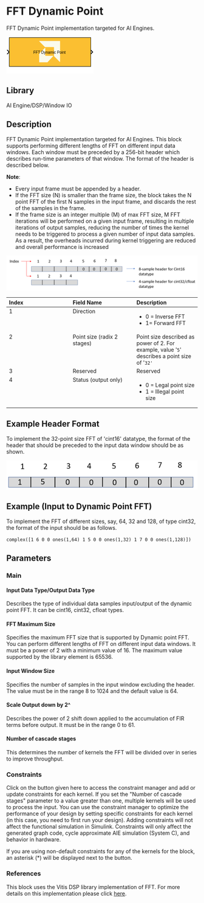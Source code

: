 # FFT Dynamic Point
FFT Dynamic Point implementation targeted for AI Engines.
  
![](./Images/block.png)  

## Library

AI Engine/DSP/Window IO

## Description

FFT Dynamic Point implementation targeted for AI Engines. This block
supports performing different lengths of FFT on different input data
windows. Each window must be preceded by a 256-bit header which
describes run-time parameters of that window. The format of the header
is described below.

**Note**:

- Every input frame must be appended by a header.
- If the FFT size (N) is smaller than the frame size, the block takes
  the N point FFT of the first N samples in the input frame, and
  discards the rest of the samples in the frame.
- If the frame size is an integer multiple (M) of max FFT size, M FFT
  iterations will be performed on a given input frame, resulting in
  multiple iterations of output samples, reducing the number of times
  the kernel needs to be triggered to process a given number of input
  data samples. As a result, the overheads incurred during kernel
  triggering are reduced and overall performance is increased


![](./Images/iiu1648641803037.png)

<table 
<colgroup>
<col style="width: 33%" />
<col style="width: 33%" />
<col style="width: 33%" />
</colgroup>
<thead class="thead" style="text-align:left;">
<tr class="header row">
<th id="d136037e92" class="entry cellrowborder"
style="vertical-align: top">Index</th>
<th id="d136037e95" class="entry cellrowborder"
style="vertical-align: top">Field Name</th>
<th id="d136037e98" class="entry cellrowborder"
style="vertical-align: top">Description</th>
</tr>
</thead>
<tbody class="tbody">
<tr class="odd row">
<td class="entry cellrowborder" style="vertical-align: top"
headers="d136037e92 ">1</td>
<td class="entry cellrowborder" style="vertical-align: top"
headers="d136037e95 ">Direction</td>
<td class="entry cellrowborder" style="vertical-align: top"
headers="d136037e98 "><ul>
<li>0 = Inverse FFT</li>
<li>1= Forward FFT</li>
</ul></td>
</tr>
<tr class="even row">
<td class="entry cellrowborder" style="vertical-align: top"
headers="d136037e92 ">2</td>
<td class="entry cellrowborder" style="vertical-align: top"
headers="d136037e95 ">Point size (radix 2 stages)</td>
<td class="entry cellrowborder" style="vertical-align: top"
headers="d136037e98 ">Point size described as power of 2. For example,
value '<code class="ph codeph">5</code>' describes a point size of
'<code class="ph codeph">32'</code></td>
</tr>
<tr class="odd row">
<td class="entry cellrowborder" style="vertical-align: top"
headers="d136037e92 ">3</td>
<td class="entry cellrowborder" style="vertical-align: top"
headers="d136037e95 ">Reserved</td>
<td class="entry cellrowborder" style="vertical-align: top"
headers="d136037e98 ">Reserved</td>
</tr>
<tr class="even row">
<td class="entry cellrowborder" style="vertical-align: top"
headers="d136037e92 ">4</td>
<td class="entry cellrowborder" style="vertical-align: top"
headers="d136037e95 ">Status (output only)</td>
<td class="entry cellrowborder" style="vertical-align: top"
headers="d136037e98 "><ul>
<li>0 = Legal point size</li>
<li>1 = Illegal point size</li>
</ul></td>
</tr>
</tbody>
</table>

## Example Header Format

To implement the 32-point size FFT of 'cint16' datatype, the format of
the header that should be preceded to the input data window should be as
shown.

  
![](./Images/ocm1648642213724.png)  

## Example (Input to Dynamic Point FFT)

To implement the FFT of different sizes, say, 64, 32 and 128, of type
cint32, the format of the input should be as follows.

``` pre
complex([1 6 0 0 ones(1,64) 1 5 0 0 ones(1,32) 1 7 0 0 ones(1,128)])
```

## Parameters

### Main  
#### Input Data Type/Output Data Type

Describes the type of individual data samples input/output of the
  dynamic point FFT. It can be cint16, cint32, cfloat types.

#### FFT Maximum Size

Specifies the maximum FFT size that is supported by Dynamic point FFT.
  You can perform different lengths of FFT on different input data
  windows. It must be a power of 2 with a minimum value of 16. The
  maximum value supported by the library element is 65536.

#### Input Window Size

Specifies the number of samples in the input window excluding the
  header. The value must be in the range 8 to 1024 and the default
  value is 64.

#### Scale Output down by 2^

Describes the power of 2 shift down applied to the accumulation of FIR terms before output. It must be in the range 0 to 61.


#### Number of cascade stages  
This determines the number of kernels the FFT will be divided over in
series to improve throughput.

### Constraints
Click on the button given here to access the constraint manager and add or update constraints for each kernel. If you set the "Number of cascade stages" parameter to a value greater than one, multiple kernels will be used to process the input. You can use the constraint manager to optimize the performance of your design by setting specific constraints for each kernel (in this case, you need to first run your design). Adding constraints will not affect the functional simulation in Simulink. Constraints will only affect the generated graph code, cycle approximate AIE simulation (System C), and behavior in hardware.

<div class="noteBox">
If you are using non-default constraints for any of the kernels for the block, an asterisk (*) will be displayed next to the button.
</div>

### References
This block uses the Vitis DSP library implementation of FFT. For more details on this implementation please click [here](https://docs.xilinx.com/r/en-US/Vitis_Libraries/dsp/user_guide/L2/func-fft.html).
